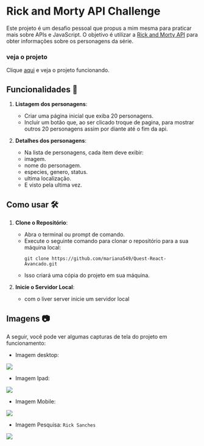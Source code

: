 # Rick and Morty API Challenge

Este projeto é um desafio pessoal que propus a mim mesma para praticar mais sobre APIs e JavaScript. O objetivo é utilizar a [Rick and Morty API](https://rickandmortyapi.com/) para obter informações sobre os personagens da série.

### veja o projeto 

Clique [aqui](https://rick-and-morty-psi-five.vercel.app/) e veja o projeto funcionando.

## Funcionalidades 🎯

1. **Listagem dos personagens**:
   - Criar uma página inicial que exiba 20 personagens.
   - Incluir um botão que, ao ser clicado troque de pagina, para mostrar outros 20 personagens assim por diante até o fim da api.

2. **Detalhes dos personagens**:
   - Na lista de personagens, cada item deve exibir:
   - imagem.
   - nome do personagem.
   - especies, genero, status.
   - ultima localização.
   - E visto pela ultima vez.


## Como usar 🛠️

1. **Clone o Repositório**:
   - Abra o terminal ou prompt de comando.
   - Execute o seguinte comando para clonar o repositório para a sua máquina local:
     ```
     git clone https://github.com/mariana549/Quest-React-Avancado.git
     ```
   - Isso criará uma cópia do projeto em sua máquina.

2. **Inicie o Servidor Local**:
   - com o liver server inicie um servidor local


## Imagens 📷

A seguir, você pode ver algumas capturas de tela do projeto em funcionamento:

- Imagem desktop:

![](../rick-and-morty/src/assets/image/capturas/dasktop.png)

- Imagem Ipad: 

![](../rick-and-morty/src/assets/image/capturas/ipad.png)

- Imagem Mobile:

![](../rick-and-morty/src/assets/image/capturas/mobile.png)

- Imagem Pesquisa: `Rick Sanches`

![](../rick-and-morty/src/assets/image/capturas/pesquisa-rick.png)